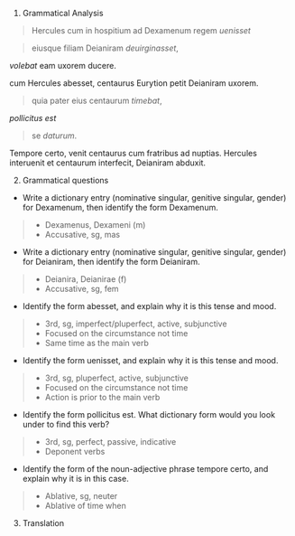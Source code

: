 1. Grammatical Analysis

> Hercules cum in hospitium ad Dexamenum regem *uenisset*

> eiusque filiam Deianiram *deuirginasset*,

*volebat* eam uxorem ducere.

cum Hercules abesset, centaurus Eurytion petit Deianiram uxorem. 

> quia pater eius centaurum *timebat*, 

*pollicitus est*

> se *daturum*.

Tempore certo, venit centaurus cum fratribus ad nuptias. Hercules interuenit et centaurum interfecit, Deianiram abduxit.

2. Grammatical questions

- Write a dictionary entry (nominative singular, genitive singular, gender) for Dexamenum, then identify the form Dexamenum.
> - Dexamenus, Dexameni (m)
> - Accusative, sg, mas
- Write a dictionary entry (nominative singular, genitive singular, gender) for Deianiram, then identify the form Deianiram.
> - Deianira, Deianirae (f)
> - Accusative, sg, fem
- Identify the form abesset, and explain why it is this tense and mood. 
> - 3rd, sg, imperfect/pluperfect, active, subjunctive
> - Focused on the circumstance not time
> - Same time as the main verb
- Identify the form uenisset, and explain why it is this tense and mood.
> - 3rd, sg, pluperfect, active, subjunctive
> - Focused on the circumstance not time
> - Action is prior to the main verb
- Identify the form pollicitus est. What dictionary form would you look under to find this verb?
> - 3rd, sg, perfect, passive, indicative
> - Deponent verbs
- Identify the form of the noun-adjective phrase tempore certo, and explain why it is in this case.
> - Ablative, sg, neuter
> - Ablative of time when

3. Translation

